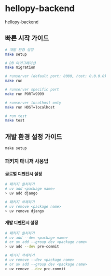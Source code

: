 # hellopy-backend

hellopy-backend

## 빠른 시작 가이드

```bash
# 개발 환경 설정
make setup

# DB 마이그레이션
make migration

# runserver (default port: 8080, host: 0.0.0.0)
make run

# runserver specific port
make run PORT=9999

# runserver localhost only
make run HOST=localhost

# run test
make test
```

## 개발 환경 설정 가이드

```text
make setup
```

### 패키지 매니저 사용법

#### 글로벌 디펜던시 설정

```bash
# 패키지 설치하기
# uv add <package name>
> uv add django

# 패키지 삭제하기
# uv remove <package name>
> uv remove django
```

#### 개발 디펜던시 설정

```bash
# 패키지 설치하기
# uv add --dev <package name>
# or uv add --group dev <package name>
> uv add --dev pre-commit

# 패키지 삭제하기
# uv remove --dev <package name>
# or uv add --group dev <package name>
> uv remove --dev pre-commit
```